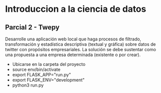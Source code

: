 # Introduccion a la ciencia de datos
## Parcial 2 - Twepy

Desarrolle una aplicación web local que haga procesos de
filtrado, transformación y estadística descriptiva (textual y gráfica) sobre datos de twitter con
propósitos empresariales. La solución se debe sustentar como una propuesta a una
empresa determinada (existente o por crear).

- Ubicarse en la carpeta del proyecto
- source env/bin/activate
- export FLASK_APP="run.py"
- export FLASK_ENV="development"
- python3 run.py